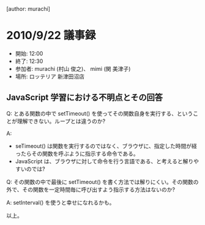 [author: murachi]
# 2010/9/22 議事録

* 開始: 12:00
* 終了: 12:30
* 参加者: murachi (村山 俊之)、 mimi (関 美津子)
* 場所: ロッテリア 新津田沼店

## JavaScript 学習における不明点とその回答

Q: とある関数の中で setTimeout() を使ってその関数自身を実行する、ということが理解できない。ループとは違うのか?

A:
* seTimeout() は関数を実行するのではなく、ブラウザに、指定した時間が経ったらその関数を呼ぶように指示する命令である。
* JavaScript は、ブラウザに対して命令を行う言語である、と考えると解りやすいのでは?

Q: その関数の中で最後に setTimeout() を書く方法では解りにくい。その関数の外で、その関数を一定時間毎に呼び出すよう指示する方法はないのか?

A: setInterval() を使うと幸せになれるかも。



以上。
